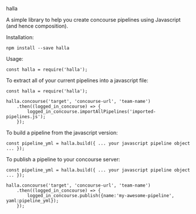 halla

A simple library to help you create concourse pipelines using Javascript (and hence composition).

Installation:

~~~
npm install --save halla
~~~

Usage:

~~~
const halla = require('halla');
~~~

To extract all of your current pipelines into a javascript file:

~~~
const halla = require('halla');

halla.concourse('target', 'concourse-url', 'team-name')
    .then((logged_in_concourse) => {
        logged_in_concourse.importAllPipelines('imported-pipelines.js');
    });
~~~

To build a pipeline from the javascript version:

~~~
const pipeline_yml = halla.build({ ... your javascript pipeline object ... });
~~~

To publish a pipeline to your concourse server:

~~~
const pipeline_yml = halla.build({ ... your javascript pipeline object ... });

halla.concourse('target', 'concourse-url', 'team-name')
    .then((logged_in_concourse) => {
        logged_in_concourse.publish({name:'my-awesome-pipeline', yaml:pipeline_yml});
    });
~~~
